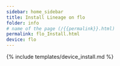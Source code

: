 ```yaml
---
sidebar: home_sidebar
title: Install Lineage on flo
folder: info
# name of the page (/{{permalink}}.html)
permalink: flo_Install.html
device: flo
---
```

{% include templates/device_install.md %}
